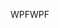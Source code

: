 <span data-ttu-id="aeb58-101">WPF</span><span class="sxs-lookup"><span data-stu-id="aeb58-101">WPF</span></span>